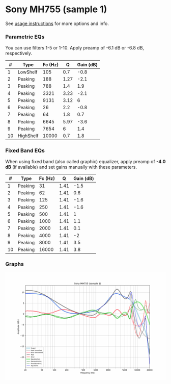 # Sony MH755 (sample 1)
See [usage instructions](https://github.com/jaakkopasanen/AutoEq#usage) for more options and info.

### Parametric EQs
You can use filters 1-5 or 1-10. Apply preamp of -6.1 dB or -6.8 dB, respectively.

|   # | Type      |   Fc (Hz) |    Q |   Gain (dB) |
|-----|-----------|-----------|------|-------------|
|   1 | LowShelf  |       105 | 0.7  |        -0.8 |
|   2 | Peaking   |       188 | 1.27 |        -2.1 |
|   3 | Peaking   |       788 | 1.4  |         1.9 |
|   4 | Peaking   |      3321 | 3.23 |        -2.1 |
|   5 | Peaking   |      9131 | 3.12 |         6   |
|   6 | Peaking   |        26 | 2.2  |        -0.8 |
|   7 | Peaking   |        64 | 1.8  |         0.7 |
|   8 | Peaking   |      6645 | 5.97 |        -3.6 |
|   9 | Peaking   |      7654 | 6    |         1.4 |
|  10 | HighShelf |     10000 | 0.7  |         1.8 |

### Fixed Band EQs
When using fixed band (also called graphic) equalizer, apply preamp of **-4.0 dB** (if available) and set gains manually with these parameters.

|   # | Type    |   Fc (Hz) |    Q |   Gain (dB) |
|-----|---------|-----------|------|-------------|
|   1 | Peaking |        31 | 1.41 |        -1.5 |
|   2 | Peaking |        62 | 1.41 |         0.6 |
|   3 | Peaking |       125 | 1.41 |        -1.6 |
|   4 | Peaking |       250 | 1.41 |        -1.6 |
|   5 | Peaking |       500 | 1.41 |         1   |
|   6 | Peaking |      1000 | 1.41 |         1.1 |
|   7 | Peaking |      2000 | 1.41 |         0.1 |
|   8 | Peaking |      4000 | 1.41 |        -2   |
|   9 | Peaking |      8000 | 1.41 |         3.5 |
|  10 | Peaking |     16000 | 1.41 |         3.8 |

### Graphs
![](./Sony%20MH755%20(sample%201).png)
